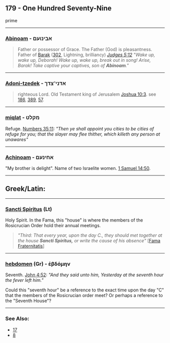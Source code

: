 ## 179 - One Hundred Seventy-Nine
prime

---

### [Abinoam](/keys/ABINVOM) - אבינועם
> Father or possessor of Grace. The Father (God) is pleasantness. Father of [Barak](/keys/BRQ) ([302](302), Lightning, brilliancy) *[Judges 5:12](http://biblehub.com/judges/5-12.htm) "Wake up, wake up, Deborah! Wake up, wake up, break out in song! Arise, Barak! Take captive your captives, son of **Abinoam**."*

---

### [Adoni-tzedek](/keys/ADNI-TzDK) - אדני־צדך
> righteous Lord. Old Testament king of Jerusalem [Joshua 10:3](http://biblehub.com/joshua/10-3.htm). see [186](186), [389](389), [57](57).

---

### [miqlat](/keys/MQLT) - מקלט
Refuge. [Numbers 35:11](http://biblehub.com/numbers/35-11.htm): *"Then ye shall appoint you cities to be cities of refuge for you; that the slayer may flee thither, which killeth any person at unawares"*

---

### [Achinoam](/keys/AChINOM) - אחינעם
"My brother is delight". Name of two Israelite women. [1 Samuel 14:50](http://biblehub.com/1_samuel/14-50.htm).

---

## Greek/Latin:

---

### [Sancti Spiritus](/latin?word=sancti+spiritus) (Lt)
Holy Spirit. In the Fama, this "house" is where the members of the Rosicrucian Order hold their annual meetings.

> *"Third: That every year, upon the day C., they should met together at the house **Sancti Spiritus,** or write the cause of his absence"* [[Fama Fraternitatis](https://archive.org/stream/PaulFosterCase-TheTrueAndInvisibleRosicrucianOrder4thEd-1985#page/n21/mode/2up)]

---

### [hebdomen](/greek?word=ebdomhn) (Gr) - ἑβδόμην
Seventh. [John 4:52](http://biblehub.com/john/4-52.htm): *"And they said unto him, Yesterday at the seventh hour the fever left him."*

Could this "seventh hour" be a reference to the exact time upon the day "C" that the members of the Rosicrucian order meet? Or perhaps a reference to the "Seventh House"?

---

### See Also:

- [17](17)
- [8](8)
